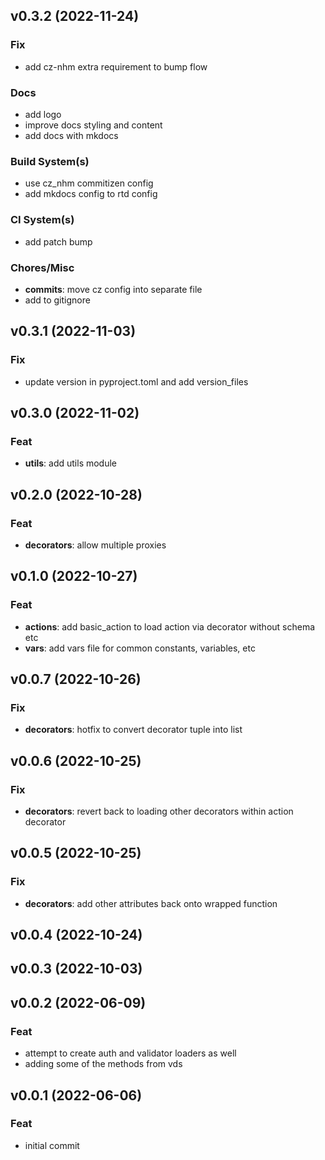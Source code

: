 ## v0.3.2 (2022-11-24)

### Fix

- add cz-nhm extra requirement to bump flow

### Docs

- add logo
- improve docs styling and content
- add docs with mkdocs

### Build System(s)

- use cz_nhm commitizen config
- add mkdocs config to rtd config

### CI System(s)

- add patch bump

### Chores/Misc

- **commits**: move cz config into separate file
- add to gitignore

## v0.3.1 (2022-11-03)

### Fix

- update version in pyproject.toml and add version_files

## v0.3.0 (2022-11-02)

### Feat

- **utils**: add utils module

## v0.2.0 (2022-10-28)

### Feat

- **decorators**: allow multiple proxies

## v0.1.0 (2022-10-27)

### Feat

- **actions**: add basic_action to load action via decorator without schema etc
- **vars**: add vars file for common constants, variables, etc

## v0.0.7 (2022-10-26)

### Fix

- **decorators**: hotfix to convert decorator tuple into list

## v0.0.6 (2022-10-25)

### Fix

- **decorators**: revert back to loading other decorators within action decorator

## v0.0.5 (2022-10-25)

### Fix

- **decorators**: add other attributes back onto wrapped function

## v0.0.4 (2022-10-24)

## v0.0.3 (2022-10-03)

## v0.0.2 (2022-06-09)

### Feat

- attempt to create auth and validator loaders as well
- adding some of the methods from vds

## v0.0.1 (2022-06-06)

### Feat

- initial commit
